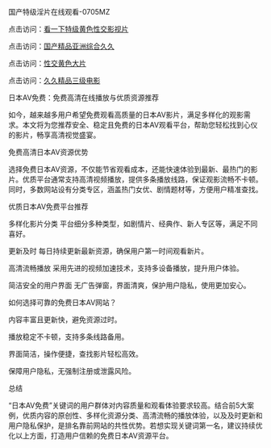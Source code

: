 
国产特级淫片在线观看-0705MZ


点击访问：<a href="https://tfda.pages.dev/">看一下特级黄色性交影视片</a>

点击访问：<a href="https://gda-c7m.pages.dev/">国产精品亚洲综合久久</a>

点击访问：<a href="https://fdhf-454.pages.dev/">性交黄色大片</a>

点击访问：<a href="https://gfd-5xg.pages.dev/">久久精品三级电影</a>




日本AV免费：免费高清在线播放与优质资源推荐

如今，越来越多用户希望免费观看高质量的日本AV影片，满足多样化的观影需求。本文将为您推荐安全、稳定且免费的日本AV观看平台，帮助您轻松找到心仪的影片，畅享高清视觉盛宴。

免费高清日本AV资源优势

选择免费日本AV资源，不仅能节省观看成本，还能快速体验到最新、最热门的影片。优质平台通常支持高清视频播放，提供多条播放线路，保证观影流畅不卡顿。同时，多数网站设有分类专区，涵盖热门女优、剧情题材等，方便用户精准查找。

优质日本AV免费平台推荐

多样化影片分类
平台细分多种类型，如剧情片、经典作、新人专区等，满足不同喜好。

更新及时
每日持续更新最新资源，确保用户第一时间观看新片。

高清流畅播放
采用先进的视频加速技术，支持多设备播放，提升用户体验。

简洁安全的用户界面
无广告弹窗，界面清爽，保护用户隐私，使用更加安心。

如何选择可靠的免费日本AV网站？

内容丰富且更新快，避免资源过时。

播放稳定不卡顿，支持多条线路备用。

界面简洁，操作便捷，查找影片轻松高效。

保障用户隐私，无强制注册或泄露风险。

总结

“日本AV免费”关键词的用户群体对内容质量和观看体验要求较高。结合前5大案例，优质内容的原创性、多样化资源分类、高清流畅的播放体验，以及及时更新和用户隐私保护，是排名靠前网站的共性优势。若想实现关键词第一名，建议持续优化以上方面，打造用户信赖的免费日本AV资源平台。







<span style="display:none;">[Canonical link](  ）</span>
